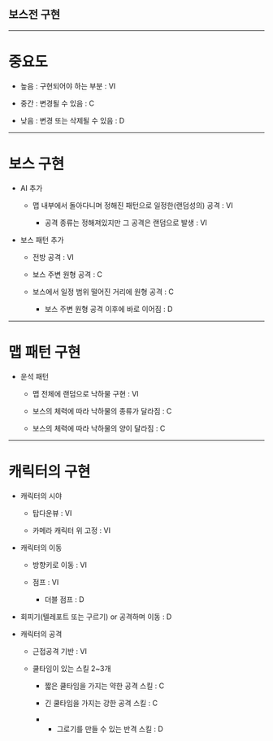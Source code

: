 ## 보스전 구현
---
# 중요도

- 높음 : 구현되어야 하는 부분 : VI

-	중간 : 변경될 수 있음 : C

-	낮음 : 변경 또는 삭제될 수 있음 : D
---
# 보스 구현

-	AI 추가

    -	맵 내부에서 돌아다니며 정해진 패턴으로 일정한(랜덤성의) 공격 : VI

        -	공격 종류는 정해져있지만 그 공격은 랜덤으로 발생 : VI
  
-	보스 패턴 추가
  
      -	전방 공격 : VI
  
      -	보스 주변 원형 공격 : C
  
      -	보스에서 일정 범위 떨어진 거리에 원형 공격 : C
  
        -	보스 주변 원형 공격 이후에 바로 이어짐 : D
---
# 맵 패턴 구현

-	운석 패턴

      - 맵 전체에 랜덤으로 낙하물 구현 : VI

      - 보스의 체력에 따라 낙하물의 종류가 달라짐 : C

      -	보스의 체력에 따라 낙하물의 양이 달라짐 : C
---
# 캐릭터의 구현

-	캐릭터의 시야

      -	탑다운뷰 : VI

      -	카메라 캐릭터 위 고정 : VI

-	캐릭터의 이동

      -	방향키로 이동 : VI
    
      -	점프 : VI

        -	더블 점프 : D

-	회피기(텔레포트 또는 구르기) or 공격하며 이동 : D

-	캐릭터의 공격

      -	근접공격 기반 : VI

      -	쿨타임이 있는 스킬 2~3개 

        -	짧은 쿨타임을 가지는 약한 공격 스킬 : C

        -	긴 쿨타임을 가지는 강한 공격 스킬 : C

        -	+ 그로기를 만들 수 있는 반격 스킬 : D



